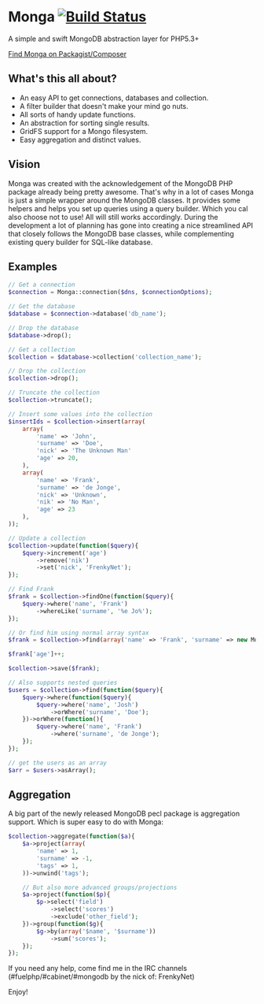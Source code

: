 # Monga [![Build Status](https://secure.travis-ci.org/FrenkyNet/Monga.png?branch=master)](https://travis-ci.org/FrenkyNet/Monga)

A simple and swift MongoDB abstraction layer for PHP5.3+

[Find Monga on Packagist/Composer](https://packagist.org/packages/monga/monga)

## What's this all about?

* An easy API to get connections, databases and collection.
* A filter builder that doesn't make your mind go nuts.
* All sorts of handy update functions.
* An abstraction for sorting single results.
* GridFS support for a Mongo filesystem.
* Easy aggregation and distinct values.

## Vision

Monga was created with the acknowledgement of the MongoDB PHP package already being pretty awesome. That's why in a lot of cases Monga is just a simple wrapper around the MongoDB classes.
It provides some helpers and helps you set up queries using a query builder. Which you cal also choose not to use! All will still works accordingly.
During the development a lot of planning has gone into creating a nice streamlined API that closely follows the MongoDB base classes, while complementing existing query builder for SQL-like database.

## Examples

```php
// Get a connection
$connection = Monga::connection($dns, $connectionOptions);

// Get the database
$database = $connection->database('db_name');

// Drop the database
$database->drop();

// Get a collection
$collection = $database->collection('collection_name');

// Drop the collection
$collection->drop();

// Truncate the collection
$collection->truncate();

// Insert some values into the collection
$insertIds = $collection->insert(array(
	array(
		'name' => 'John',
		'surname' => 'Doe',
		'nick' => 'The Unknown Man'
		'age' => 20,
	),
	array(
		'name' => 'Frank',
		'surname' => 'de Jonge',
		'nick' => 'Unknown',
		'nik' => 'No Man',
		'age' => 23
	),
));

// Update a collection
$collection->update(function($query){
	$query->increment('age')
		->remove('nik')
		->set('nick', 'FrenkyNet');
});

// Find Frank
$frank = $collection->findOne(function($query){
	$query->where('name', 'Frank')
		->whereLike('surname', '%e Jo%');
});

// Or find him using normal array syntax
$frank = $collection->find(array('name' => 'Frank', 'surname' => new MongoRegex('/e Jo/imxsu')));

$frank['age']++;

$collection->save($frank);

// Also supports nested queries
$users = $collection->find(function($query){
	$query->where(function($query){
		$query->where('name', 'Josh')
			->orWhere('surname', 'Doe');
	})->orWhere(function(){
		$query->where('name', 'Frank')
			->where('surname', 'de Jonge');
	});
});

// get the users as an array
$arr = $users->asArray();
```

## Aggregation

A big part of the newly released MongoDB pecl package is aggregation support. Which is super easy to do with Monga:

```php
$collection->aggregate(function($a){
	$a->project(array(
		'name' => 1,
		'surname' => -1,
		'tags' => 1,
	))->unwind('tags');

	// But also more advanced groups/projections
	$a->project(function($p){
		$p->select('field')
			->select('scores')
			->exclude('other_field');
	})->group(function($g){
		$g->by(array('$name', '$surname'))
			->sum('scores');
	});
});
```

If you need any help, come find me in the IRC channels (#fuelphp/#cabinet/#mongodb by the nick of: FrenkyNet)

Enjoy!